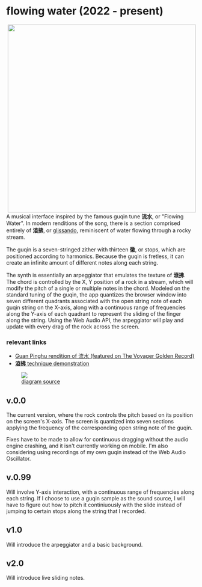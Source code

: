 # flowing water (2022 - present)

<img align="right" height="500" src="https://user-images.githubusercontent.com/20407156/210085455-d659e877-0fca-4f1c-b4fe-2da4cb486c4a.jpg">


A musical interface inspired by the famous guqin tune **流水**, or "Flowing Water". In modern renditions of the song, there is a
section comprised entirely of **滾拂**, or
[glissando](https://www.youtube.com/watch?v=B8F0G4QEQYg&t=224s), reminiscent of water flowing through a rocky stream.

The guqin is a seven-stringed zither with thirteen **徽**, or stops, which are positioned according to harmonics.  Because the guqin is fretless, it can create an infinite amount of different notes along each string.

The synth is essentially an arpeggiator that emulates the texture of
**滾拂**. The chord is controlled by the X, Y position
of a rock in a stream, which will modify the pitch of a single or multiple notes in the chord. Modeled on the standard tuning of the guqin, the app quantizes the browser window into seven different quadrants associated with the open string note of each guqin string on the X-axis, along with a continuous range of frequencies along the Y-axis of each quadrant to represent the sliding of the finger along the string. Using the Web Audio API, the arpeggiator will play and update with every drag of the rock across the screen.


### relevant links

- [Guan Pinghu rendition of 流水 (featured on The Voyager Golden Record)](https://www.youtube.com/watch?v=YHVt-xAaq-4)
- [**滾拂** technique demonstration](https://www.youtube.com/watch?v=84rCZPIMjxM&ab_channel=PeiyouChang)


<figure><img src="https://blog.nyl.io/content/images/2020/12/hui8.png"><figcaption><a href="https://blog.nyl.io/guqin-part-1-harmonics-and-hui/">diagram source</a></figcaption></figure>

## v.0.0

The current version, where the rock controls the pitch based on its position on the screen's X-axis. The screen is quantized into seven sections applying the frequency of the corresponding open string note of the guqin.

Fixes have to be made to allow for continuous dragging without the audio engine crashing, and it isn't currently working on mobile.  I'm also considering using recordings of my own guqin instead of the Web Audio Oscillator.

## v.0.99

Will involve Y-axis interaction, with a continuous range of frequencies along each string. If I choose to use a guqin sample as the sound source, I will have to figure out how to pitch it continiuously with the slide instead of jumping to certain stops along the string that I recorded.

## v1.0

Will introduce the arpeggiator and a basic background.

## v2.0 

Will introduce live sliding notes.
